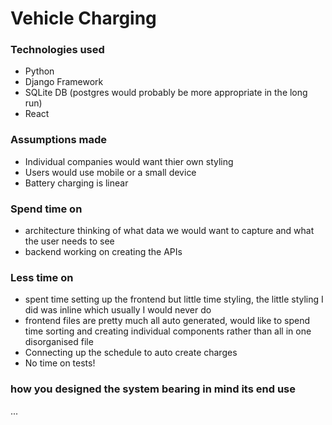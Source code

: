 # Vehicle Charging

### Technologies used

- Python
- Django Framework
- SQLite DB (postgres would probably be more appropriate in the long run)
- React

### Assumptions made

- Individual companies would want thier own styling
- Users would use mobile or a small device
- Battery charging is linear


### Spend time on

- architecture thinking of what data we would want to capture and what the user needs to see
- backend working on creating the APIs

### Less time on

- spent time setting up the frontend but little time styling, the little styling I did was inline which usually I would never do
- frontend files are pretty much all auto generated, would like to spend time sorting and creating individual components rather than all in one disorganised file
- Connecting up the schedule to auto create charges
- No time on tests!

### how you designed the system bearing in mind its end use

...
